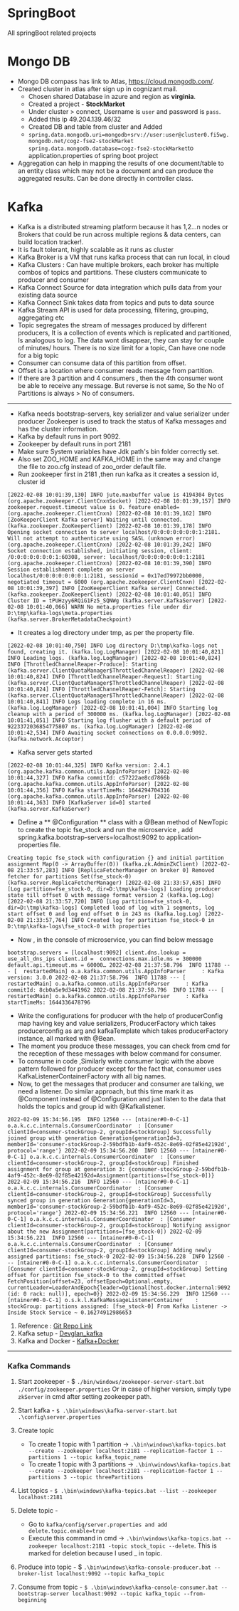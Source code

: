 # SpringBoot
All springBoot related projects

# Mongo DB
* Mongo DB compass has link to Atlas, https://cloud.mongodb.com/.
* Created cluster in atlas after sign up in cognizant mail.
  * Chosen shared Database in azure and region as **virginia**.
  * Created a project - **StockMarket**
  * Under cluster > connect, Username is `user` and password is `pass`.
  * Added this ip 49.204.139.46/32
  * Created DB and table from cluster and Added
  * `spring.data.mongodb.uri=mongodb+srv://user:user@cluster0.fi5wg.mongodb.net/cogz-fse2-stockMarket
			spring.data.mongodb.database=cogz-fse2-stockMarket`to application.properties of spring boot project
* Aggregation can help in mapping the results of one document/table to an entity class which may not be a document and can produce the aggregated results. Can be done directly in controller class.

# Kafka
*  Kafka is a distributed streaming platform because it has 1,2…n nodes or Brokers that could be run across multiple regions & data centers, can build location tracker!.
*  It is fault tolerant, highly scalable as it runs as cluster
* Kafka Broker is a VM that runs kafka process that can run local, in cloud
*  Kafka Clusters : Can have multiple brokers, each broker has multiple combos of topics and partitions. These clusters communicate to producer and consumer
*  Kafka Connect Source for data integration which pulls data from your existing data source 
*  Kafka Connect Sink takes data from topics and puts to data source
*  Kafka Stream API is used for data processing, filtering, grouping, aggregating etc
*  Topic segregates the stream of messages produced by different producers, It is a collection of events which is replicated and partitioned, Is analogous to log. The data wont disappear, they can stay for couple of minutes/ hours. There is no size limit for a topic, Can have one node for a big topic
*  Consumer can consume data of this partition from offset.
*  Offset is a location where consumer reads message from partition.
*  If there are 3 partition and 4 consumers , then the 4th consumer wont be able to receive any message. But reverse is not same, So the No of Partitions is always > No of consumers.

---
- Kafka needs bootstrap-servers, key serializer and value serializer under producer
Zookeeper is used to track the status of Kafka messages and has the cluster information. 
- Kafka by default runs in port 9092.
- Zookeeper by default runs in port 2181
- Make sure System variables have Jdk path's bin folder correctly set. 
- Also set ZOO_HOME and KAFKA_HOME in the same way and change the file to zoo.cfg instead of zoo_order default file.
- Run zookeeper first in 2181 ,then run kafka as it creates a session id, cluster id

`[2022-02-08 10:01:39,130] INFO jute.maxbuffer value is 4194304 Bytes (org.apache.zookeeper.ClientCnxnSocket)
[2022-02-08 10:01:39,157] INFO zookeeper.request.timeout value is 0. feature enabled= (org.apache.zookeeper.ClientCnxn)
[2022-02-08 10:01:39,162] INFO [ZooKeeperClient Kafka server] Waiting until connected. (kafka.zookeeper.ZooKeeperClient)
[2022-02-08 10:01:39,178] INFO Opening socket connection to server localhost/0:0:0:0:0:0:0:1:2181. Will not attempt to authenticate using SASL (unknown error) (org.apache.zookeeper.ClientCnxn)
[2022-02-08 10:01:39,242] INFO Socket connection established, initiating session, client: /0:0:0:0:0:0:0:1:60308, server: localhost/0:0:0:0:0:0:0:1:2181 (org.apache.zookeeper.ClientCnxn)
[2022-02-08 10:01:39,390] INFO Session establishment complete on server localhost/0:0:0:0:0:0:0:1:2181, sessionid = 0x17ed79972bb0000, negotiated timeout = 6000 (org.apache.zookeeper.ClientCnxn)
[2022-02-08 10:01:39,397] INFO [ZooKeeperClient Kafka server] Connected. (kafka.zookeeper.ZooKeeperClient)
[2022-02-08 10:01:40,051] INFO Cluster ID = tPUHzyy6RQiG1Fz5_SQNWg (kafka.server.KafkaServer)
[2022-02-08 10:01:40,066] WARN No meta.properties file under dir D:\tmp\kafka-logs\meta.properties (kafka.server.BrokerMetadataCheckpoint)`
		
- It creates a log directory under tmp, as per the property file.

`[2022-02-08 10:01:40,750] INFO Log directory D:\tmp\kafka-logs not found, creating it. (kafka.log.LogManager)
[2022-02-08 10:01:40,821] INFO Loading logs. (kafka.log.LogManager)
[2022-02-08 10:01:40,824] INFO [ThrottledChannelReaper-Produce]: Starting (kafka.server.ClientQuotaManager$ThrottledChannelReaper)
[2022-02-08 10:01:40,824] INFO [ThrottledChannelReaper-Request]: Starting (kafka.server.ClientQuotaManager$ThrottledChannelReaper)
[2022-02-08 10:01:40,824] INFO [ThrottledChannelReaper-Fetch]: Starting (kafka.server.ClientQuotaManager$ThrottledChannelReaper)
[2022-02-08 10:01:40,841] INFO Logs loading complete in 16 ms. (kafka.log.LogManager)
[2022-02-08 10:01:41,004] INFO Starting log cleanup with a period of 300000 ms. (kafka.log.LogManager)
[2022-02-08 10:01:41,051] INFO Starting log flusher with a default period of 9223372036854775807 ms. (kafka.log.LogManager)
[2022-02-08 10:01:42,534] INFO Awaiting socket connections on 0.0.0.0:9092. (kafka.network.Acceptor)`
		
- Kafka server gets started

`[2022-02-08 10:01:44,325] INFO Kafka version: 2.4.1 (org.apache.kafka.common.utils.AppInfoParser)
[2022-02-08 10:01:44,327] INFO Kafka commitId: c57222ae8cd7866b (org.apache.kafka.common.utils.AppInfoParser)
[2022-02-08 10:01:44,356] INFO Kafka startTimeMs: 1644294704316 (org.apache.kafka.common.utils.AppInfoParser)
[2022-02-08 10:01:44,363] INFO [KafkaServer id=0] started (kafka.server.KafkaServer)`
		
- Define a ** @Configuration ** class with a @Bean method of NewTopic to create the topic fse_stock and run the microservice , add spring.kafka.bootstrap-servers=localhost:9092 to application-properties file. 

`Creating topic fse_stock with configuration {} and initial partition assignment Map(0 -> ArrayBuffer(0)) (kafka.zk.AdminZkClient)
[2022-02-08 21:33:57,283] INFO [ReplicaFetcherManager on broker 0] Removed fetcher for partitions Set(fse_stock-0) (kafka.server.ReplicaFetcherManager)
[2022-02-08 21:33:57,635] INFO [Log partition=fse_stock-0, dir=D:\tmp\kafka-logs] Loading producer state till offset 0 with message format version 2 (kafka.log.Log)
[2022-02-08 21:33:57,720] INFO [Log partition=fse_stock-0, dir=D:\tmp\kafka-logs] Completed load of log with 1 segments, log start offset 0 and log end offset 0 in 243 ms (kafka.log.Log)
[2022-02-08 21:33:57,764] INFO Created log for partition fse_stock-0 in D:\tmp\kafka-logs\fse_stock-0 with properties`
		
- Now , in the console of microservice, you can find below message

`bootstrap.servers = [localhost:9092]
client.dns.lookup = use_all_dns_ips
client.id = 
connections.max.idle.ms = 300000
default.api.timeout.ms = 60000…
2022-02-08 21:37:58.796  INFO 11788 --- [  restartedMain] o.a.kafka.common.utils.AppInfoParser     : Kafka version: 3.0.0
2022-02-08 21:37:58.796  INFO 11788 --- [  restartedMain] o.a.kafka.common.utils.AppInfoParser     : Kafka commitId: 8cb0a5e9d3441962
2022-02-08 21:37:58.796  INFO 11788 --- [  restartedMain] o.a.kafka.common.utils.AppInfoParser     : Kafka startTimeMs: 1644336478796`
		
- Write the configurations for producer with the help of producerConfig map having key and value serializers, ProducerFactory which takes producerconfig as arg and kafkaTemplate which takes producerFactory instance, all marked with @Bean.
- The moment you produce these messages, you can check from cmd for the reception of these messages with below command for consumer.
- To consume in code ,Similarly write consumer logic with the above pattern followed for producer except for the fact that, consumer uses KafkaListenerContainerFactory with all big names. 
- Now, to get the messages that producer and consumer are talking, we need a listener. Do similar approach, but this time mark it as @Component instead of @Configuration and just listen to the data that holds the topics and group id with @Kafkalistener. 
		
`2022-02-09 15:34:56.195  INFO 12560 --- [ntainer#0-0-C-1] o.a.k.c.c.internals.ConsumerCoordinator  : [Consumer clientId=consumer-stockGroup-2, groupId=stockGroup] Successfully joined group with generation Generation{generationId=3, memberId='consumer-stockGroup-2-59bdfb1b-4af9-452c-8e69-02f85e42192d', protocol='range'}
2022-02-09 15:34:56.200  INFO 12560 --- [ntainer#0-0-C-1] o.a.k.c.c.internals.ConsumerCoordinator  : [Consumer clientId=consumer-stockGroup-2, groupId=stockGroup] Finished assignment for group at generation 3: {consumer-stockGroup-2-59bdfb1b-4af9-452c-8e69-02f85e42192d=Assignment(partitions=[fse_stock-0])}
2022-02-09 15:34:56.216  INFO 12560 --- [ntainer#0-0-C-1] o.a.k.c.c.internals.ConsumerCoordinator  : [Consumer clientId=consumer-stockGroup-2, groupId=stockGroup] Successfully synced group in generation Generation{generationId=3, memberId='consumer-stockGroup-2-59bdfb1b-4af9-452c-8e69-02f85e42192d', protocol='range'}
2022-02-09 15:34:56.221  INFO 12560 --- [ntainer#0-0-C-1] o.a.k.c.c.internals.ConsumerCoordinator  : [Consumer clientId=consumer-stockGroup-2, groupId=stockGroup] Notifying assignor about the new Assignment(partitions=[fse_stock-0])
2022-02-09 15:34:56.221  INFO 12560 --- [ntainer#0-0-C-1] o.a.k.c.c.internals.ConsumerCoordinator  : [Consumer clientId=consumer-stockGroup-2, groupId=stockGroup] Adding newly assigned partitions: fse_stock-0
2022-02-09 15:34:56.228  INFO 12560 --- [ntainer#0-0-C-1] o.a.k.c.c.internals.ConsumerCoordinator  : [Consumer clientId=consumer-stockGroup-2, groupId=stockGroup] Setting offset for partition fse_stock-0 to the committed offset FetchPosition{offset=23, offsetEpoch=Optional.empty, currentLeader=LeaderAndEpoch{leader=Optional[host.docker.internal:9092 (id: 0 rack: null)], epoch=0}}
2022-02-09 15:34:56.229  INFO 12560 --- [ntainer#0-0-C-1] o.s.k.l.KafkaMessageListenerContainer    : stockGroup: partitions assigned: [fse_stock-0]
From Kafka Listener -> Inside Stock Service ~ 0.16274912986653`
		
1. Reference : [Git Repo Link](https://github.com/java2786/cts_batch_5/tree/master/kafka) 
1. Kafka setup - [Devglan_kafka](https://www.devglan.com/corejava/apache-kafka-java-example)
1. Kafka and Docker - [Kafka+Docker](https://www.kaaiot.com/blog/kafka-docker)

---		
### Kafka Commands

1. Start zookeeper - $ `./bin/windows/zookeeper-server-start.bat ./config/zookeeper.properties` Or in case of higher version, simply type `zkServer` in cmd after setting zookeeper path. 

1. Start kafka - `$ .\bin\windows\kafka-server-start.bat .\config\server.properties`

1. Create topic 
	- To create 1 topic with 1 partition -> `.\bin\windows\kafka-topics.bat --create --zookeeper localhost:2181 --replication-factor 1 --partitions 1 --topic kafka_topic_name`
	- To create 1 topic with 3 partitions -> `.\bin\windows\kafka-topics.bat --create --zookeeper localhost:2181 --replication-factor 1 --partitions 3 --topic threePartitions`

1. List topics - `$ .\bin\windows\kafka-topics.bat --list --zookeeper localhost:2181`

1. Delete topic -
	- Go to `kafka/config/server.properties and add delete.topic.enable=true`
	- Execute this command in cmd -> `.\bin\windows\kafka-topics.bat --zookeeper localhost:2181 -topic stock_topic --delete`. This is marked for deletion because I used _ in topic.

1. Produce into topic - $ `.\bin\windows\kafka-console-producer.bat --broker-list localhost:9092 --topic kafka_topic`

1. Consume from topic - `$ .\bin\windows\kafka-console-consumer.bat --bootstrap-server localhost:9092 --topic kafka_topic --from-beginning`
